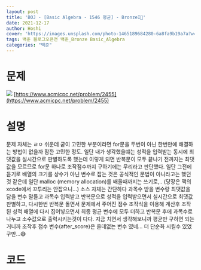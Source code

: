 ```yaml
---
layout: post
title: 'BOJ - [Basic Algebra - 1546 평균] - BronzeI🥉'
date: 2021-12-17
author: Hoshi
cover: 'https://images.unsplash.com/photo-1465189684280-6a8fa9b19a7a?w=1600&q=900'
tags: 백준 블로그오픈전 백준_Bronze Basic_Algebra
categories: "백준"
---
```

# 문제
![]({{site.url}}/assets/img/posts_img/2455.png)
[https://www.acmicpc.net/problem/2455](https://www.acmicpc.net/problem/2455)

# 설명
문제 자체는 ㄹㅇ 쉬운데 굳이 고민한 부분이라면 for문을 두번이 아닌 한번만에 해결하는 방법이 없을까 잠깐 고민한 정도. 일단 내가 생각했을떄는 성적을 입력받는 동시에 최댓값을 실시간으로 판별하도록 했는데 이렇게 되면 반복문이 모두 끝나기 전까지는 최댓값을 모르므로 for문 하나로 조작점수까지 구하기에는 무리라고 판단했다. 일단 그전에 듣기로 배열의 크기를 상수가 아닌 변수로 잡는 것은 공식적인 문법이 아니라고는 했던 것 같은데 일단 malloc (memory allocation)를 배울때까지는 쓰기로,.. (당장은 맥의 xcode에서 꼬투리는 안잡으니...)
소스 자체는 간단하다 과목수 받을 변수랑 최댓값을 담을 변수 말들고 과목수 입력받고 반복문으로 성적을 입력받으면서 실시간으로 최댓값 판별하고, 다시한번 반복문 돌면서 문제에서 주어진 점수 조작식을 이용해 계산후 조작된 성적 배열에 다시 집어넣으면서 최종 평균 변수에 모두 더하고 반복문 후에 과목수로 나누고 소수값으로 출력시키는것이 다다. 지금 치면서 생각해보니까 평균만 구하면 되는거니까 조작후 점수 변수(after_score)은 쓸데없는 변수 였네... 더 단순화 시킬수 있었구만...😅

# 코드

```c

```
